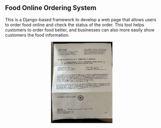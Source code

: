 ## Food Online Ordering System
This is a Django-based framework to develop a web page that allows users to order food online and check the status of the order. This tool helps customers to order food better, and businesses can also more easily show customers the food information. 
<center>
  <img src="WechatIMG3.jpg" width="40%"/>
</center>

